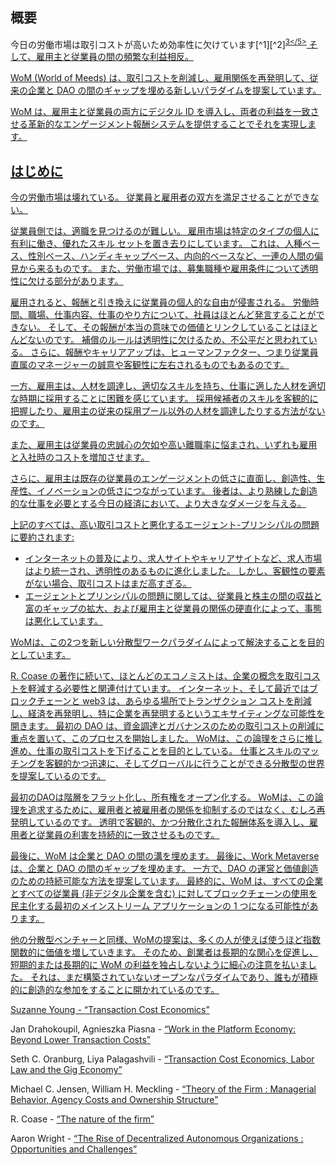 

## 概要

今日の労働市場は取引コストが高いため効率性に欠けています\[^1\]\[^2\]<sup id="fnref:3"><a href="#fn:3" class="footnote-ref">3</5></sup> そして、雇用主と従業員の間の頻繁な利益相反。</p> 

<p spaces-before="0">
  WoM (World of Meeds) は、取引コストを削減し、雇用関係を再発明して、従来の企業と DAO の間のギャップを埋める新しいパラダイムを提案しています。
</p>

<p spaces-before="0">
  WoM は、雇用主と従業員の両方にデジタル ID を導入し、両者の利益を一致させる革新的なエンゲージメント報酬システムを提供することでそれを実現します。
</p>

<h2 spaces-before="0">
  はじめに
</h2>

<p spaces-before="0">
  今の労働市場は壊れている。 従業員と雇用者の双方を満足させることができない。
</p>

<p spaces-before="0">
  従業員側では、適職を見つけるのが難しい。 雇用市場は特定のタイプの個人に有利に働き、優れたスキル セットを置き去りにしています。 これは、人種ベース、性別ベース、ハンディキャップベース、内向的ベースなど、一連の人間の偏見から来るものです。 また、労働市場では、募集職種や雇用条件について透明性に欠ける部分があります。
</p>

<p spaces-before="0">
  雇用されると、報酬と引き換えに従業員の個人的な自由が侵害される。 労働時間、職場、仕事内容、仕事のやり方について、社員はほとんど発言することができない。 そして、その報酬が本当の意味での価値とリンクしていることはほとんどないのです。 補償のルールは透明性に欠けるため、不公平だと思われている。 さらに、報酬やキャリアアップは、ヒューマンファクター、つまり従業員直属のマネージャーの誠意や客観性に左右されるものでもあるのです。
</p>

<p spaces-before="0">
  一方、雇用主は、人材を調達し、適切なスキルを持ち、仕事に適した人材を適切な時期に採用することに困難を感じています。 採用候補者のスキルを客観的に把握したり、雇用主の従来の採用プール以外の人材を調達したりする方法がないのです。
</p>

<p spaces-before="0">
  また、雇用主は従業員の忠誠心の欠如や高い離職率に悩まされ、いずれも雇用と入社時のコストを増加させます。
</p>

<p spaces-before="0">
  さらに、雇用主は既存の従業員のエンゲージメントの低さに直面し、創造性、生産性、イノベーションの低さにつながっています。 後者は、より熟練した創造的な仕事を必要とする今日の経済において、より大きなダメージを与える。
</p>

<p spaces-before="0">
  上記のすべては、高い取引コストと悪化するエージェント-プリンシパルの問題に要約されます<fnref target="4" />:
</p>

<ul>
  <li>
    インターネットの普及により、求人サイトやキャリアサイトなど、求人市場はより統一され、透明性のあるものに進化しました。 しかし、客観性の要素がない場合、取引コストはまだ高すぎる。
  </li>
  <li>
    エージェントとプリンシパルの問題に関しては、従業員と株主の間の収益と富のギャップの拡大、および雇用主と従業員の関係の硬直化によって、事態は悪化しています。
  </li>
</ul>

<p spaces-before="0">
  WoMは、この2つを新しい分散型ワークパラダイムによって解決することを目的としています。
</p>

<p spaces-before="0">
  R. Coase の著作<fnref target="5" />に続いて、ほとんどのエコノミストは、企業の概念を取引コストを軽減する必要性と関連付けています。 インターネット、そして最近ではブロックチェーンと web3 は、あらゆる場所でトランザクション コストを削減し、経済を再発明し、特に企業を再発明するというエキサイティングな可能性を開きます。 最初の DAO<fnref target="6" /> は、資金調達とガバナンスのための取引コストの削減に重点を置いて、このプロセスを開始しました。 WoMは、この論理をさらに推し進め、仕事の取引コストを下げることを目的としている。 仕事とスキルのマッチングを客観的かつ迅速に、そしてグローバルに行うことができる分散型の世界を提案しているのです。
</p>

<p spaces-before="0">
  最初のDAOは階層をフラット化し、所有権をオープン化する。 WoMは、この論理を追求するために、雇用者と被雇用者の関係を抑制するのではなく、むしろ再発明しているのです。 透明で客観的、かつ分散化された報酬体系を導入し、雇用者と従業員の利害を持続的に一致させるものです。
</p>

<p spaces-before="0">
  最後に、WoM は企業と DAO の間の溝を埋めます。 最後に、Work Metaverse は、企業と DAO の間のギャップを埋めます。 一方で、DAO の運営と価値創造のための持続可能な方法を提案しています。 最終的に、WoM は、すべての企業とすべての従業員 (非デジタル企業を含む) に対してブロックチェーンの使用を民主化する最初のメインストリーム アプリケーションの 1 つになる可能性があります。
</p>

<p spaces-before="0">
  他の分散型ベンチャーと同様、WoMの提案は、多くの人が使えば使うほど指数関数的に価値を増していきます。 そのため、創業者は長期的な関心を促進し、短期的または長期的に WoM の利益を独占しないように細心の注意を払いました。 それは、まだ構築されていないオープンなパラダイムであり、誰もが積極的に創造的な参加をすることに開かれているのです。
</p>

<footnotes>
  <fn name="1" spaces-before="0">
    <p spaces-before="0">
      Suzanne Young - <a href="https://www.academia.edu/24703426/Transaction_Cost_Economics">“Transaction Cost Economics”</a>
    </p>
  </fn>
  
  <fn name="2" spaces-before="0">
    <p spaces-before="0">
      Jan Drahokoupil, Agnieszka Piasna - <a href="https://www.intereconomics.eu/contents/year/2017/number/6/article/work-in-the-platform-economy-beyond-lower-transaction-costs.html">“Work in the Platform Economy: Beyond Lower Transaction Costs”</a>
    </p>
  </fn>
  
  <fn name="3" spaces-before="0">
    <p spaces-before="0">
      Seth C. Oranburg, Liya Palagashvili - <a href="https://dsc.duq.edu/cgi/viewcontent.cgi?article=1115&context=law-faculty-scholarship">“Transaction Cost Economics, Labor Law and the Gig Economy”</a>
    </p>
  </fn>
  
  <fn name="4" spaces-before="0">
    <p spaces-before="0">
      Michael C. Jensen, William H. Meckling - <a href="https://www.sfu.ca/~wainwrig/Econ400/jensen-meckling.pdf">“Theory of the Firm : Managerial Behavior, Agency Costs and Ownership Structure”</a>
    </p>
  </fn>
  
  <fn name="5" spaces-before="0">
    <p spaces-before="0">
      R. Coase - <a href="http://econdse.org/wp-content/uploads/2014/09/firm-coase.pdf">“The nature of the firm”</a>
    </p>
  </fn>
  
  <fn name="6" spaces-before="0">
    <p spaces-before="0">
      Aaron Wright - <a href="https://stanford-jblp.pubpub.org/pub/rise-of-daos/release/1">“The Rise of Decentralized Autonomous Organizations : Opportunities and Challenges”</a>
    </p>
  </fn>
</footnotes>

